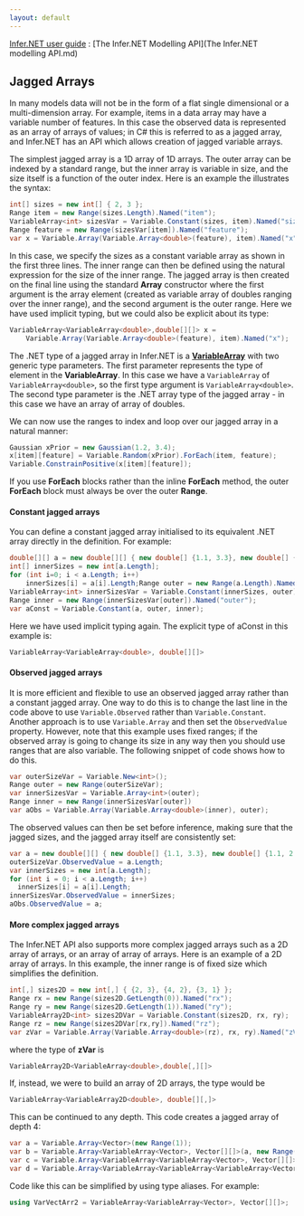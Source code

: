 ```yaml
---
layout: default 
--- 
```

 
[Infer.NET user guide](index.md) : [The Infer.NET Modelling API](The Infer.NET modelling API.md)

## Jagged Arrays

In many models data will not be in the form of a flat single dimensional or a multi-dimension array. For example, items in a data array may have a variable number of features. In this case the observed data is represented as an array of arrays of values; in C# this is referred to as a jagged array, and Infer.NET has an API which allows creation of jagged variable arrays.

The simplest jagged array is a 1D array of 1D arrays. The outer array can be indexed by a standard range, but the inner array is variable in size, and the size itself is a function of the outer index. Here is an example the illustrates the syntax:

```csharp
int[] sizes = new int[] { 2, 3 };  
Range item = new Range(sizes.Length).Named("item");  
VariableArray<int> sizesVar = Variable.Constant(sizes, item).Named("sizes");  
Range feature = new Range(sizesVar[item]).Named("feature");  
var x = Variable.Array(Variable.Array<double>(feature), item).Named("x");
```

In this case, we specify the sizes as a constant variable array as shown in the first three lines. The inner range can then be defined using the natural expression for the size of the inner range. The jagged array is then created on the final line using the standard **Array** constructor where the first argument is the array element (created as variable array of doubles ranging over the inner range), and the second argument is the outer range. Here we have used implicit typing, but we could also be explicit about its type:

```csharp
VariableArray<VariableArray<double>,double[][]> x =  
    Variable.Array(Variable.Array<double>(feature), item).Named("x");
```

The .NET type of a jagged array in Infer.NET is a **[VariableArray](../apiguide/api/Microsoft.ML.Probabilistic.Models.VariableArray-2.html)** with two generic type parameters. The first parameter represents the type of element in the **VariableArray**. In this case we have a `VariableArray` of `VariableArray<double>`, so the first type argument is `VariableArray<double>`. The second type parameter is the .NET array type of the jagged array - in this case we have an array of array of doubles.

We can now use the ranges to index and loop over our jagged array in a natural manner:

```csharp
Gaussian xPrior = new Gaussian(1.2, 3.4);  
x[item][feature] = Variable.Random(xPrior).ForEach(item, feature);  
Variable.ConstrainPositive(x[item][feature]);
```

If you use **ForEach** blocks rather than the inline **ForEach** method, the outer **ForEach** block must always be over the outer **Range**.

#### Constant jagged arrays

You can define a constant jagged array initialised to its equivalent .NET array directly in the definition. For example:

```csharp
double[][] a = new double[][] { new double[] {1.1, 3.3}, new double[] {1.1, 2.2, 4.4} };  
int[] innerSizes = new int[a.Length];  
for (int i=0; i < a.Length; i++)  
    innerSizes[i] = a[i].Length;Range outer = new Range(a.Length).Named("outer");  
VariableArray<int> innerSizesVar = Variable.Constant(innerSizes, outer).Named("innerSizes");  
Range inner = new Range(innerSizesVar[outer]).Named("outer");  
var aConst = Variable.Constant(a, outer, inner);
```

Here we have used implicit typing again. The explicit type of aConst in this example is:

```csharp
VariableArray<VariableArray<double>, double[][]>
```

#### Observed jagged arrays

It is more efficient and flexible to use an observed jagged array rather than a constant jagged array. One way to do this is to change the last line in the code above to use `Variable.Observed` rather than `Variable.Constant`. Another approach is to use `Variable.Array` and then set the `ObservedValue` property. However, note that this example uses fixed ranges; if the observed array is going to change its size in any way then you should use ranges that are also variable. The following snippet of code shows how to do this.

```csharp
var outerSizeVar = Variable.New<int>();  
Range outer = new Range(outerSizeVar);  
var innerSizesVar = Variable.Array<int>(outer);  
Range inner = new Range(innerSizesVar[outer])  
var aObs = Variable.Array(Variable.Array<double>(inner), outer);
```

The observed values can then be set before inference, making sure that the jagged sizes, and the jagged array itself are consistently set:

```csharp
var a = new double[][] { new double[] {1.1, 3.3}, new double[] {1.1, 2.2, 4.4} };  
outerSizeVar.ObservedValue = a.Length;  
var innerSizes = new int[a.Length];  
for (int i = 0; i < a.Length; i++)  
  innerSizes[i] = a[i].Length;  
innerSizesVar.ObservedValue = innerSizes;  
aObs.ObservedValue = a;
```

#### More complex jagged arrays

The Infer.NET API also supports more complex jagged arrays such as a 2D array of arrays, or an array of array of arrays. Here is an example of a 2D array of arrays. In this example, the inner range is of fixed size which simplifies the definition.

```csharp
int[,] sizes2D = new int[,] { {2, 3}, {4, 2}, {3, 1} };  
Range rx = new Range(sizes2D.GetLength(0)).Named("rx");  
Range ry = new Range(sizes2D.GetLength(1)).Named("ry");  
VariableArray2D<int> sizes2DVar = Variable.Constant(sizes2D, rx, ry);  
Range rz = new Range(sizes2DVar[rx,ry]).Named("rz");  
var zVar = Variable.Array(Variable.Array<double>(rz), rx, ry).Named("zVar");
```

where the type of **zVar** is

```csharp
VariableArray2D<VariableArray<double>,double[,][]>
```

If, instead, we were to build an array of 2D arrays, the type would be

```csharp
VariableArray<VariableArray2D<double>, double[][,]>
```

This can be continued to any depth. This code creates a jagged array of depth 4:

```csharp
var a = Variable.Array<Vector>(new Range(1));  
var b = Variable.Array<VariableArray<Vector>, Vector[][]>(a, new Range(2));  
var c = Variable.Array<VariableArray<VariableArray<Vector>, Vector[][]>, Vector[][][]>(b, new Range(3));  
var d = Variable.Array<VariableArray<VariableArray<VariableArray<Vector>, Vector[][]>, Vector[][][]>, Vector[][][][]>(c, new Range(4));
```

Code like this can be simplified by using type aliases. For example:

```csharp
using VarVectArr2 = VariableArray<VariableArray<Vector>, Vector[][]>;
```
